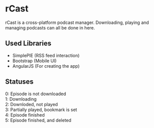 # rCast
rCast is a cross-platform podcast manager. Downloading, playing and managing podcasts can all be done in here.

## Used Libraries
* SimplePIE (RSS feed interaction)
* Bootstrap (Mobile UI)
* AngularJS (For creating the app)

## Statuses
0: Episode is not downloaded  
1: Downloading  
2: Downloded, not played  
3: Partially played, bookmark is set  
4: Episode finished  
5: Episode finished, and deleted  